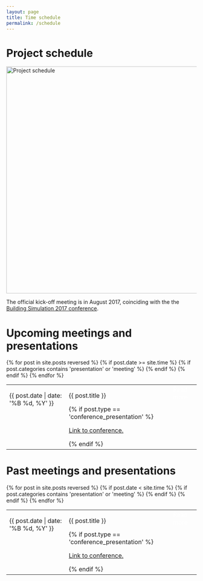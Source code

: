 ```yaml
---
layout: page
title: Time schedule
permalink: /schedule
---
```


# Project schedule

<img src="{{ site.url }}/assets/img/project_schedule.png" alt="Project schedule"
width="600px">

The official kick-off meeting is in August 2017,
coinciding with the the [Building Simulation 2017 conference](http://buildingsimulation2017.org/).


# Upcoming meetings and presentations

<table>
  {% for post in site.posts reversed %}
  {% if post.date >= site.time %}
  {% if post.categories contains 'presentation' or 'meeting' %}
  <tr valign="top">
  <td>
  <p>{{ post.date | date: '%B %d, %Y' }}</p>
  </td>
  <td>
  <p>
  {{ post.title }}
  </p>
  {% if post.type == 'conference_presentation' %}
  <p>
  <a href="{{ post.link }}">Link to conference.</a>
  </p>
  {% endif %}
  </td>
    <td>
    <a class="btn btn-primary btn"
                style="color:white;text-decoration:none"
                href="{{ site.baseurl }}{{ post.url }}">
                Read more</a>
    </td>
    </tr>
  {% endif %}
  {% endif %}
  {% endfor %}
</table>

# Past meetings and presentations

<table>
  {% for post in site.posts reversed %}
  {% if post.date < site.time %}
    {% if post.categories contains 'presentation' or 'meeting' %}
    <tr valign="top">
    <td>
    <p>{{ post.date | date: '%B %d, %Y' }}</p>
    </td>
    <td>
    <p>
    {{ post.title }}
    </p>
    {% if post.type == 'conference_presentation' %}
    <p>
    <a href="{{ post.link }}">Link to conference.</a>
    </p>
    {% endif %}
    </td>
      <td>
      <a class="btn btn-primary btn"
                style="color:white;text-decoration:none"
                href="{{ site.baseurl }}{{ post.url }}">
                Read more</a>
    </td>
    </tr>
  {% endif %}
  {% endif %}
  {% endfor %}
</table>
